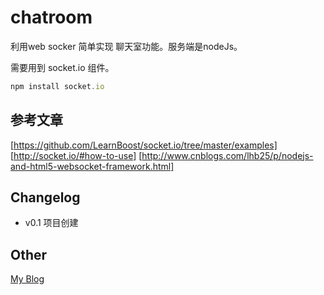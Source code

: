 chatroom
=====

利用web socker 简单实现 聊天室功能。服务端是nodeJs。

需要用到 socket.io 组件。
```js
npm install socket.io
```
## 参考文章
[https://github.com/LearnBoost/socket.io/tree/master/examples]
[http://socket.io/#how-to-use]
[http://www.cnblogs.com/lhb25/p/nodejs-and-html5-websocket-framework.html]

## Changelog
* v0.1 项目创建

## Other
[My Blog](http://www.ghugo.com)

